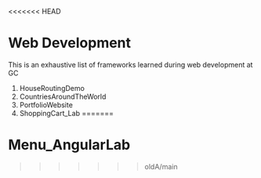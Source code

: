 <<<<<<< HEAD
# Web Development
This is an exhaustive list of frameworks learned during web development at GC
1. HouseRoutingDemo
2. CountriesAroundTheWorld
3. PortfolioWebsite
4. ShoppingCart_Lab
=======
# Menu_AngularLab
>>>>>>> oldA/main
